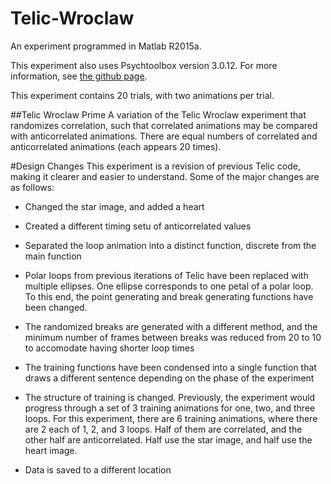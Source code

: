 # Telic-Wroclaw
An experiment programmed in Matlab R2015a.

This experiment also uses Psychtoolbox version 3.0.12. For more information, see [the github page](https://github.com/Psychtoolbox-3/Psychtoolbox-3).

This experiment contains 20 trials, with two animations per trial.


##Telic Wroclaw Prime
A variation of the Telic Wroclaw experiment that randomizes correlation, such that correlated animations may be compared with anticorrelated animations. There are equal numbers of correlated and anticorrelated animations (each appears 20 times).

#Design Changes
This experiment is a revision of previous Telic code, making it clearer and easier to understand. Some of the major changes are as follows:

* Changed the star image, and added a heart

* Created a different timing setu of anticorrelated values

* Separated the loop animation into a distinct function, discrete from the main function

* Polar loops from previous iterations of Telic have been replaced with multiple ellipses. One ellipse corresponds to one petal of a polar loop. To this end, the point generating and break generating functions have been changed.

* The randomized breaks are generated with a different method, and the minimum number of frames between breaks was reduced from 20 to 10 to accomodate having shorter loop times

* The training functions have been condensed into a single function that draws a different sentence depending on the phase of the experiment

* The structure of training is changed. Previously, the experiment would progress through a set of 3 training animations for one, two, and three loops. For this experiment, there are 6 training animations, where there are 2 each of 1, 2, and 3 loops. Half of them are correlated, and the other half are anticorrelated. Half use the star image, and half use the heart image.

* Data is saved to a different location
